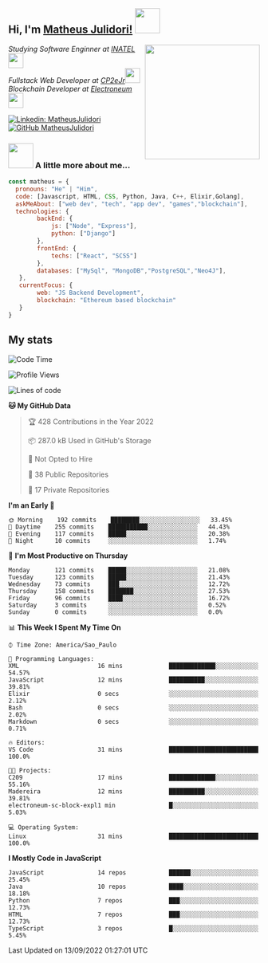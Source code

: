 <h2> Hi, I'm <a href="https://matheusjulidori.github.io" target="_blank">Matheus Julidori!</a> <img src="https://media.giphy.com/media/12oufCB0MyZ1Go/giphy.gif" width="50"></h2>
<img align='right' src="https://media.giphy.com/media/3oKIPnAiaMCws8nOsE/giphy.gif" width="230" height="auto">
<p><em>Studying Software Enginner at <a href="http://www.inatel.br" target="_blank">INATEL</a><img src="https://media.giphy.com/media/fYSnHlufseco8Fh93Z/giphy.gif" width="30"></br>
  Fullstack Web Developer at <a href="http://www.cp2ejr.com.br" target="_blank">CP2eJr</a><img src="https://media.giphy.com/media/WUlplcMpOCEmTGBtBW/giphy.gif" width="30"></br>
  Blockchain Developer at <a href="https://www.electroneum.com" target="_blank">Electroneum</a><img src="https://media.giphy.com/media/WUlplcMpOCEmTGBtBW/giphy.gif" width="30"> 
</em></p>

[![Linkedin: MatheusJulidori](https://img.shields.io/badge/-MatheusJulidori-blue?style=flat-square&logo=Linkedin&logoColor=white&link=https://www.linkedin.com/in/MatheusJulidori/)](https://www.linkedin.com/in/MatheusJulidori/)
[![GitHub MatheusJulidori](https://img.shields.io/github/followers/matheusjulidori?label=follow&style=social)](https://github.com/MatheusJulidori)


### <img src="https://media.giphy.com/media/VgCDAzcKvsR6OM0uWg/giphy.gif" width="50"> A little more about me...  

```javascript
const matheus = {
  pronouns: "He" | "Him",
  code: [Javascript, HTML, CSS, Python, Java, C++, Elixir,Golang],
  askMeAbout: ["web dev", "tech", "app dev", "games","blockchain"],
  technologies: {
        backEnd: {
            js: ["Node", "Express"],
            python: ["Django"]
        },
        frontEnd: {
            techs: ["React", "SCSS"]
        },
        databases: ["MySql", "MongoDB","PostgreSQL","Neo4J"],
   },
   currentFocus: {
        web: "JS Backend Development",
        blockchain: "Ethereum based blockchain"
   }
}
```
<h2>My stats</h2>

<!--START_SECTION:waka-->
![Code Time](http://img.shields.io/badge/Code%20Time-208%20hrs%2034%20mins-blue)

![Profile Views](http://img.shields.io/badge/Profile%20Views-3-blue)

![Lines of code](https://img.shields.io/badge/From%20Hello%20World%20I%27ve%20Written-657%20Thousand%20lines%20of%20code-blue)

**🐱 My GitHub Data** 

> 🏆 428 Contributions in the Year 2022
 > 
> 📦 287.0 kB Used in GitHub's Storage 
 > 
> 🚫 Not Opted to Hire
 > 
> 📜 38 Public Repositories 
 > 
> 🔑 17 Private Repositories  
 > 
**I'm an Early 🐤** 

```text
🌞 Morning    192 commits    ████████░░░░░░░░░░░░░░░░░   33.45% 
🌆 Daytime    255 commits    ███████████░░░░░░░░░░░░░░   44.43% 
🌃 Evening    117 commits    █████░░░░░░░░░░░░░░░░░░░░   20.38% 
🌙 Night      10 commits     ░░░░░░░░░░░░░░░░░░░░░░░░░   1.74%

```
📅 **I'm Most Productive on Thursday** 

```text
Monday       121 commits    █████░░░░░░░░░░░░░░░░░░░░   21.08% 
Tuesday      123 commits    █████░░░░░░░░░░░░░░░░░░░░   21.43% 
Wednesday    73 commits     ███░░░░░░░░░░░░░░░░░░░░░░   12.72% 
Thursday     158 commits    ███████░░░░░░░░░░░░░░░░░░   27.53% 
Friday       96 commits     ████░░░░░░░░░░░░░░░░░░░░░   16.72% 
Saturday     3 commits      ░░░░░░░░░░░░░░░░░░░░░░░░░   0.52% 
Sunday       0 commits      ░░░░░░░░░░░░░░░░░░░░░░░░░   0.0%

```


📊 **This Week I Spent My Time On** 

```text
⌚︎ Time Zone: America/Sao_Paulo

💬 Programming Languages: 
XML                      16 mins             █████████████░░░░░░░░░░░░   54.57% 
JavaScript               12 mins             ██████████░░░░░░░░░░░░░░░   39.81% 
Elixir                   0 secs              ░░░░░░░░░░░░░░░░░░░░░░░░░   2.12% 
Bash                     0 secs              ░░░░░░░░░░░░░░░░░░░░░░░░░   2.02% 
Markdown                 0 secs              ░░░░░░░░░░░░░░░░░░░░░░░░░   0.71%

🔥 Editors: 
VS Code                  31 mins             █████████████████████████   100.0%

🐱‍💻 Projects: 
C209                     17 mins             █████████████░░░░░░░░░░░░   55.16% 
Madereira                12 mins             ██████████░░░░░░░░░░░░░░░   39.81% 
electroneum-sc-block-expl1 min               █░░░░░░░░░░░░░░░░░░░░░░░░   5.03%

💻 Operating System: 
Linux                    31 mins             █████████████████████████   100.0%

```

**I Mostly Code in JavaScript** 

```text
JavaScript               14 repos            ██████░░░░░░░░░░░░░░░░░░░   25.45% 
Java                     10 repos            ████░░░░░░░░░░░░░░░░░░░░░   18.18% 
Python                   7 repos             ███░░░░░░░░░░░░░░░░░░░░░░   12.73% 
HTML                     7 repos             ███░░░░░░░░░░░░░░░░░░░░░░   12.73% 
TypeScript               3 repos             █░░░░░░░░░░░░░░░░░░░░░░░░   5.45%

```



 Last Updated on 13/09/2022 01:27:01 UTC
<!--END_SECTION:waka-->
